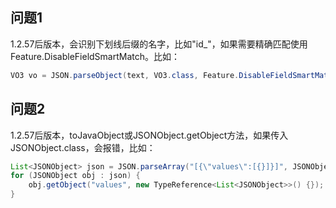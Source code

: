## 问题1
1.2.57后版本，会识别下划线后缀的名字，比如"id_"，如果需要精确匹配使用Feature.DisableFieldSmartMatch。比如：    ​ 
```java   ​
​VO3 vo = JSON.parseObject(text, VO3.class, Feature.DisableFieldSmartMatch);
```

## 问题2
1.2.57后版本，toJavaObject或JSONObject.getObject方法，如果传入JSONObject.class，会报错，比如：
```java
List<JSONObject> json = JSON.parseArray("[{\"values\":[{}]}]", JSONObject.class);
for (JSONObject obj : json) {
    obj.getObject("values", new TypeReference<List<JSONObject>>() {});  // 这里不支持JSONObject
}
```
